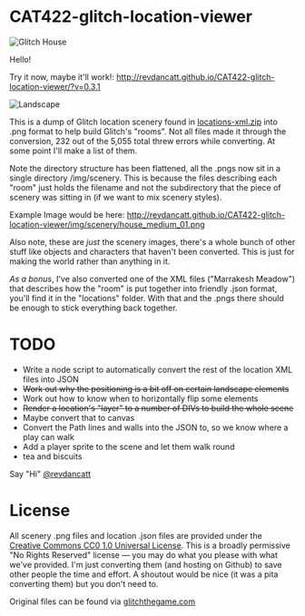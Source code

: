 CAT422-glitch-location-viewer
=============================

![Glitch House](http://revdancatt.github.io/CAT422-glitch-location-viewer/img/scenery/house_medium_01.png)

Hello!

Try it now, maybe it'll work!: http://revdancatt.github.io/CAT422-glitch-location-viewer/?v=0.3.1

![Landscape](http://revdancatt.github.io/CAT422-glitch-location-viewer/img/landscape1.jpg)

This is a dump of Glitch location scenery found in [locations-xml.zip](https://github.com/tinyspeck/glitch-locations) into .png format to help build Glitch's "rooms". Not all files made it through the conversion, 232 out of the 5,055 total threw errors while converting. At some point I'll make a list of them.

Note the directory structure has been flattened, all the .pngs now sit in a single directory /img/scenery. This is because the files describing each "room" just holds the filename and not the subdirectory that the piece of scenery was sitting in (if we want to mix scenery styles).

Example Image would be here: http://revdancatt.github.io/CAT422-glitch-location-viewer/img/scenery/house_medium_01.png

Also note, these are _just_ the scenery images, there's a whole bunch of other stuff like objects and characters that haven't been converted. This is just for making the world rather than anything in it. 

*As a bonus*, I've also converted one of the XML files ("Marrakesh Meadow") that describes how the "room" is put together into friendly .json format, you'll find it in the "locations" folder. With that and the .pngs there should be enough to stick everything back together.

# TODO

* Write a node script to automatically convert the rest of the location XML files into JSON
* ~~Work out why the positioning is a bit off on certain landscape elements~~
* Work out how to know when to horizontally flip some elements
* ~~Render a location's "layer" to a number of DIVs to build the whole scene~~
* Maybe convert that to canvas
* Convert the Path lines and walls into the JSON to, so we know where a play can walk
* Add a player sprite to the scene and let them walk round
* tea and biscuits

Say "Hi" [@revdancatt](http://twitter.com/revdancatt)

# License

All scenery .png files and location .json files are provided under the [Creative Commons CC0 1.0 Universal License](http://creativecommons.org/publicdomain/zero/1.0/legalcode). This is a broadly permissive "No Rights Reserved" license — you may do what you please with what we've provided. I'm just converting them (and hosting on Github) to save other people the time and effort. A shoutout would be nice (it was a pita converting them) but you don't need to.

Original files can be found via [glitchthegame.com](http://glitchthegame.com)
